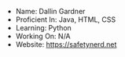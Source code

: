 - Name: Dallin Gardner
- Proficient In: Java, HTML, CSS
- Learning: Python
- Working On: N/A
- Website: https://safetynerd.net
